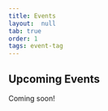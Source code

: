 ```yaml
---
title: Events
layout:  null
tab: true
order: 1
tags: event-tag
---
```


## Upcoming Events

Coming soon!
